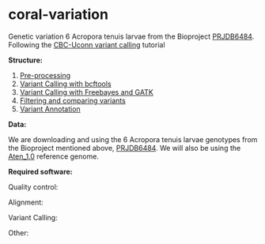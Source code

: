 # coral-variation
Genetic variation 6 Acropora tenuis larvae from the Bioproject [PRJDB6484](https://www.ncbi.nlm.nih.gov/bioproject/PRJDB6484). Following the [CBC-Uconn variant calling](https://github.com/CBC-UCONN/Variant-Calling#variant-discovery-tutorials) tutorial

__Structure:__

1. [Pre-processing](/)
2. [Variant Calling with bcftools](/)
3. [Variant Calling with Freebayes and GATK](/)
4. [Filtering and comparing variants](/)
5. [Variant Annotation](/)

__Data:__

We are downloading and using the 6 Acropora tenuis larvae genotypes from the Bioproject mentioned above, [PRJDB6484](https://www.ncbi.nlm.nih.gov/bioproject/PRJDB6484). We will also be using the [Aten_1.0](https://www.ncbi.nlm.nih.gov/assembly/GCA_014633955.1/) reference genome. 

__Required software:__

Quality control:

Alignment:

Variant Calling:

Other:
